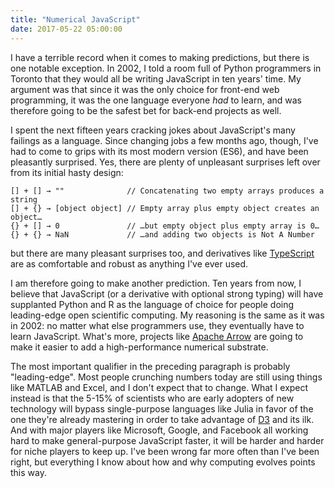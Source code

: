 ```yaml
---
title: "Numerical JavaScript"
date: 2017-05-22 05:00:00
---
```


I have a terrible record when it comes to making predictions,
but there is one notable exception.
In 2002,
I told a room full of Python programmers in Toronto
that they would all be writing JavaScript in ten years' time.
My argument was that since it was the only choice for front-end web programming,
it was the one language everyone *had* to learn,
and was therefore going to be the safest bet for back-end projects as well.

I spent the next fifteen years
cracking jokes about JavaScript's many failings as a language.
Since changing jobs a few months ago,
though,
I've had to come to grips with its most modern version (ES6),
and have been pleasantly surprised.
Yes,
there are plenty of unpleasant surprises left over from its initial hasty design:

    [] + [] → ""              // Concatenating two empty arrays produces a string
    [] + {} → [object object] // Empty array plus empty object creates an object…
    {} + [] → 0               // …but empty object plus empty array is 0…
    {} + {} → NaN             // …and adding two objects is Not A Number

but there are many pleasant surprises too,
and derivatives like [TypeScript](https://www.typescriptlang.org/)
are as comfortable and robust as anything I've ever used.

I am therefore going to make another prediction.
Ten years from now,
I believe that JavaScript (or a derivative with optional strong typing)
will have supplanted Python and R
as the language of choice for people doing leading-edge open scientific computing.
My reasoning is the same as it was in 2002:
no matter what else programmers use,
they eventually have to learn JavaScript.
What's more,
projects like [Apache Arrow](https://arrow.apache.org/)
are going to make it easier to add a high-performance numerical substrate.

The most important qualifier in the preceding paragraph is probably "leading-edge".
Most people crunching numbers today are still using things like MATLAB and Excel,
and I don't expect that to change.
What I expect instead is that the 5-15% of scientists who are early adopters of new technology
will bypass single-purpose languages like Julia
in favor of the one they're already mastering
in order to take advantage of [D3](https://d3js.org/) and its ilk.
And with major players like Microsoft, Google, and Facebook all working hard
to make general-purpose JavaScript faster,
it will be harder and harder for niche players to keep up.
I've been wrong far more often than I've been right,
but everything I know about how and why computing evolves points this way.
